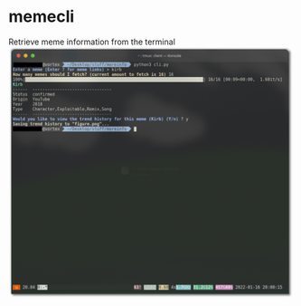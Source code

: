 # memecli
Retrieve meme information from the terminal
![img](https://github.com/ajskateboarder/stuff/blob/main/terminal.png?raw=true)
